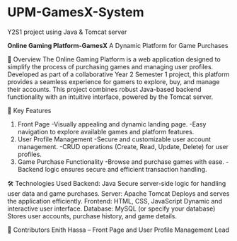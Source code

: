 # UPM-GamesX-System
Y2S1 project using Java &amp; Tomcat server

**Online Gaming Platform-GamesX**
A Dynamic Platform for Game Purchases

📖 Overview
The Online Gaming Platform is a web application designed to simplify the process of purchasing games and managing user profiles. Developed as part of a collaborative Year 2 Semester 1 project, this platform provides a seamless experience for gamers to explore, buy, and manage their accounts.
This project combines robust Java-based backend functionality with an intuitive interface, powered by the Tomcat server.

🌟 Key Features
1. Front Page
-Visually appealing and dynamic landing page.
-Easy navigation to explore available games and platform features.
2. User Profile Management
-Secure and customizable user account management.
-CRUD operations (Create, Read, Update, Delete) for user profiles.
4. Game Purchase Functionality
-Browse and purchase games with ease.
-Backend logic ensures secure and efficient transaction handling.

🛠️ Technologies Used
Backend:
Java
Secure server-side logic for handling user data and game purchases.
Server:
Apache Tomcat
Deploys and serves the application efficiently.
Frontend:
HTML, CSS, JavaScript
Dynamic and interactive user interface.
Database:
MySQL (or specify your database)
Stores user accounts, purchase history, and game details.

🤝 Contributors
Enith Hassa – Front Page and User Profile Management Lead
